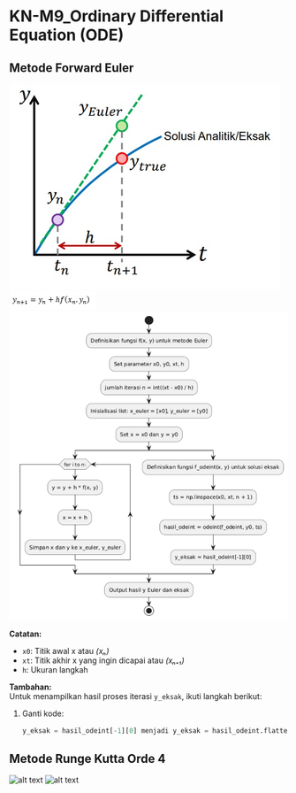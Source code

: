 # KN-M9_Ordinary Differential Equation (ODE)

## Metode Forward Euler
![alt text](https://github.com/Cici130204/Coba/blob/main/grafik%20ode.jpg?raw=true)
![alt text](https://github.com/Cici130204/Coba/blob/main/Euler_rms.jpg?raw=true)
![alt text](https://github.com/Cici130204/Coba/blob/main/M_Forward%20Euler.png?raw=true)

**Catatan:**  
- `x0`: Titik awal x atau *(xₙ)*  
- `xt`: Titik akhir x yang ingin dicapai atau *(xₙ₊₁)*  
- `h`: Ukuran langkah  

**Tambahan:**  
Untuk menampilkan hasil proses iterasi `y_eksak`, ikuti langkah berikut:

1. Ganti kode:
   ```python
   y_eksak = hasil_odeint[-1][0] menjadi y_eksak = hasil_odeint.flatten()


## Metode Runge Kutta Orde 4
![alt text](https://github.com/Cici130204/Coba/blob/main/RK4_rms.jpg?raw=true)
![alt text](https://github.com/Cici130204/Coba/blob/main/M_Runge%20Kutta%20Orde%204.png?raw=true)



  
